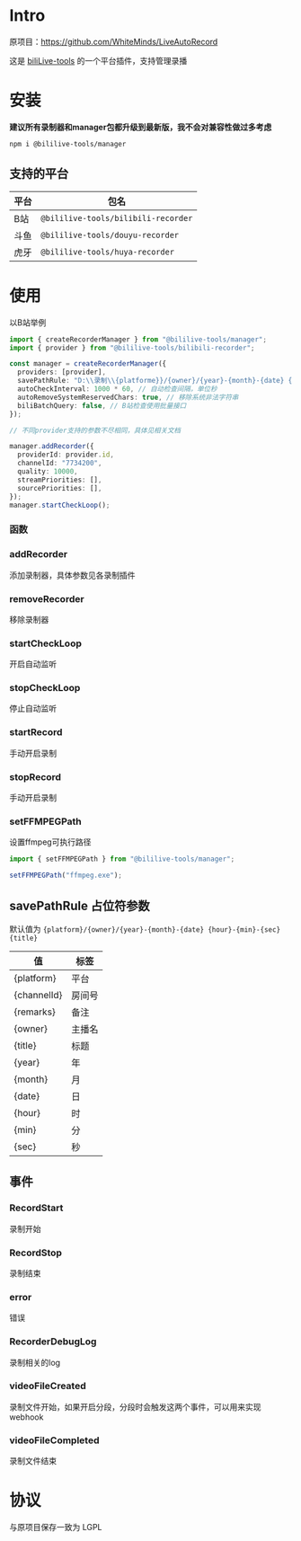 # Intro

原项目：https://github.com/WhiteMinds/LiveAutoRecord

这是 [biliLive-tools](https://github.com/renmu123/biliLive-tools) 的一个平台插件，支持管理录播

# 安装

**建议所有录制器和manager包都升级到最新版，我不会对兼容性做过多考虑**

`npm i @bililive-tools/manager`

## 支持的平台

| 平台 | 包名                                |
| ---- | ----------------------------------- |
| B站  | `@bililive-tools/bilibili-recorder` |
| 斗鱼 | `@bililive-tools/douyu-recorder`    |
| 虎牙 | `@bililive-tools/huya-recorder`     |

# 使用

以B站举例

```ts
import { createRecorderManager } from "@bililive-tools/manager";
import { provider } from "@bililive-tools/bilibili-recorder";

const manager = createRecorderManager({
  providers: [provider],
  savePathRule: "D:\\录制\\{platforme}}/{owner}/{year}-{month}-{date} {hour}-{min}-{sec} {title}", // 保存路径，占位符见文档
  autoCheckInterval: 1000 * 60, // 自动检查间隔，单位秒
  autoRemoveSystemReservedChars: true, // 移除系统非法字符串
  biliBatchQuery: false, // B站检查使用批量接口
});

// 不同provider支持的参数不尽相同，具体见相关文档

manager.addRecorder({
  providerId: provider.id,
  channelId: "7734200",
  quality: 10000,
  streamPriorities: [],
  sourcePriorities: [],
});
manager.startCheckLoop();
```

### 函数

### addRecorder

添加录制器，具体参数见各录制插件

### removeRecorder

移除录制器

### startCheckLoop

开启自动监听

### stopCheckLoop

停止自动监听

### startRecord

手动开启录制

### stopRecord

手动开启录制

### setFFMPEGPath

设置ffmpeg可执行路径

```ts
import { setFFMPEGPath } from "@bililive-tools/manager";

setFFMPEGPath("ffmpeg.exe");
```

## savePathRule 占位符参数

默认值为 `{platform}/{owner}/{year}-{month}-{date} {hour}-{min}-{sec} {title}`

| 值          | 标签   |
| ----------- | ------ |
| {platform}  | 平台   |
| {channelId} | 房间号 |
| {remarks}   | 备注   |
| {owner}     | 主播名 |
| {title}     | 标题   |
| {year}      | 年     |
| {month}     | 月     |
| {date}      | 日     |
| {hour}      | 时     |
| {min}       | 分     |
| {sec}       | 秒     |

## 事件

### RecordStart

录制开始

### RecordStop

录制结束

### error

错误

### RecorderDebugLog

录制相关的log

### videoFileCreated

录制文件开始，如果开启分段，分段时会触发这两个事件，可以用来实现webhook

### videoFileCompleted

录制文件结束

# 协议

与原项目保存一致为 LGPL
